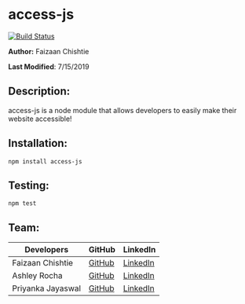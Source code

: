 # access-js

[![Build Status](https://travis-ci.org/FaizChishtie/access-js.svg?branch=master)](https://travis-ci.org/FaizChishtie/access-js)

**Author:** Faizaan Chishtie

**Last Modified**: 7/15/2019

## Description: 

access-js is a node module that allows developers to easily make their website accessible!

## Installation:

`npm install access-js`

## Testing:

  `npm test`

## Team: 

Developers | GitHub | LinkedIn
--- | --- | ---
Faizaan Chishtie | [GitHub](https://github.com/FaizChishtie) | [LinkedIn](linkedin.com/in/fchishtie/)
Ashley Rocha | [GitHub](https://github.com/ashleyrocha) | [LinkedIn](https://www.linkedin.com/in/ashleymrocha/)
Priyanka Jayaswal | [GitHub](https://github.com/priyankajayaswal1) | [LinkedIn](https://in.linkedin.com/in/priyanka-jayaswal-95059364)



